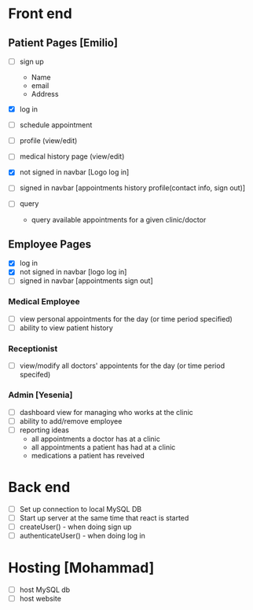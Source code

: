 # Front end
## Patient Pages [Emilio]

- [ ] sign up 
    - Name
    - email
    - Address

- [X] log in 
- [ ] schedule appointment
- [ ] profile (view/edit)
- [ ] medical history page (view/edit)
- [X] not signed in navbar [Logo    log in]
- [ ] signed in navbar [appointments    history    profile(contact info, sign out)]
- [ ] query
    - query available appointments for a given clinic/doctor
    
## Employee Pages

- [X] log in
- [X] not signed in navbar [logo    log in]
- [ ] signed in navbar [appointments    sign out]

### Medical Employee

- [ ] view personal appointments for the day (or time period specified)
- [ ] ability to view patient history

### Receptionist

- [ ] view/modify all doctors' appointents for the day (or time period specifed) 

### Admin [Yesenia]

- [ ] dashboard view for managing who works at the clinic
- [ ] ability to add/remove employee
- [ ] reporting
    ideas
    - all appointments a doctor has at a clinic
    - all appointments a patient has had at a clinic
    - medications a patient has reveived 

# Back end

- [ ] Set up connection to local MySQL DB
- [ ] Start up server at the same time that react is started
- [ ] createUser() - when doing sign up
- [ ] authenticateUser() - when doing log in

# Hosting [Mohammad]

- [ ] host MySQL db
- [ ] host website
